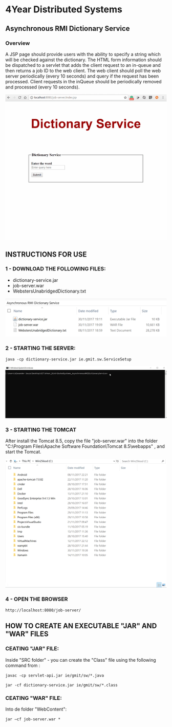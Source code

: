 # 4Year Distributed Systems  
## Asynchronous RMI Dictionary Service

### Overview
A JSP page should provide users with the ability to specify a string which will be checked against the dictionary. The HTML form information should be dispatched to a servlet that adds the client request to an in-queue and then returns a job ID to the web client. The web client should poll the web server periodically (every 10 seconds) and query if the request has been processed. Client requests in the inQueue should be periodically removed and processed (every 10 seconds).


![Screencast](Screencast/client.gif)

## INSTRUCTIONS FOR USE

### 1 - DOWNLOAD THE FOLLOWING FILES:
 - dictionary-service.jar
 - job-server.war
 - WebstersUnabridgedDictionary.txt

![Screencast](Screencast/files.png)

### 2 - STARTING THE SERVER:
```
java -cp dictionary-service.jar ie.gmit.sw.ServiceSetup
```
![Screencast](Screencast/startServer.gif)


### 3 - STARTING THE TOMCAT 

After install the Tomcat 8.5, copy the file "job-server.war" into the folder 
"C:\Program Files\Apache Software Foundation\Tomcat 8.5\webapps" , and start the Tomcat.

![Screencast](Screencast/tomcat.gif)


### 4 - OPEN THE BROWSER
```
http://localhost:8080/job-server/
```


## HOW TO CREATE AN EXECUTABLE "JAR" AND "WAR" FILES 

### CEATING "JAR" FILE:
Inside "SRC folder" - you can create the "Class" file using the following command from :
```
javac -cp servlet-api.jar ie/gmit/sw/*.java
```
```
jar -cf dictionary-service.jar ie/gmit/sw/*.class
```
### CEATING "WAR" FILE:

Into de folder "WebContent":
```
jar –cf job-server.war *
```






